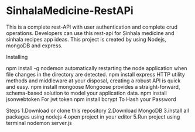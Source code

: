 # SinhalaMedicine-RestAPi
This is a complete rest-API with user authentication and complete crud operations.
Developers can use this rest-api for Sinhala medicine and sinhala recipes app ideas.
This project is created by using Nodejs, mongoDB and express.

Installing

npm install -g nodemon    automatically restarting the node application when file changes in the directory are detected.
npm install express       HTTP utility methods and middleware at your disposal, creating a robust API is quick and easy.
npm install mongoose      Mongoose provides a straight-forward, schema-based solution to model your application data.
npm install jsonwebtoken  For jwt token
npm install bcrypt        To Hash your Password


Steps
1.Download or clone this repository
2.Download MongoDB
3.install all packages using nodejs
4.open project in your editor
5.Run project using terminal 
      nodemon server.js
      
      







